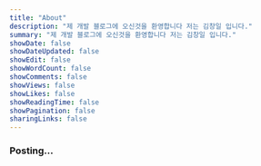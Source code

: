 ```yaml
---
title: "About"
description: "제 개발 블로그에 오신것을 환영합니다 저는 김창일 입니다."
summary: "제 개발 블로그에 오신것을 환영합니다 저는 김창일 입니다."
showDate: false
showDateUpdated: false
showEdit: false
showWordCount: false
showComments: false
showViews: false
showLikes: false
showReadingTime: false
showPagination: false
sharingLinks: false
---  
```


### Posting...
